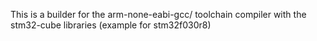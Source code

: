This is a builder for the arm-none-eabi-gcc/ toolchain compiler with the stm32-cube libraries (example for stm32f030r8)
